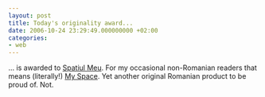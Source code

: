```yaml
---
layout: post
title: Today's originality award...
date: 2006-10-24 23:29:49.000000000 +02:00
categories:
- web
---
```

... is awarded to <a href="http://www.spatiulmeu.com">Spatiul Meu</a>. For my occasional non-Romanian readers that means (literally!) <a href="http://www.myspace.com">My Space</a>. Yet another original Romanian product to be proud of. Not.
